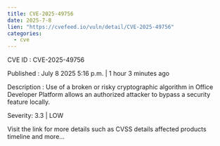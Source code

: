 ```yaml
--- 
title: CVE-2025-49756
date: 2025-7-8
lien: "https://cvefeed.io/vuln/detail/CVE-2025-49756"
categories:
  - cve
---
```


CVE ID : CVE-2025-49756

Published :  July 8
2025
5:16 p.m. | 1 hour
3 minutes ago

Description : Use of a broken or risky cryptographic algorithm in Office Developer Platform allows an authorized attacker to bypass a security feature locally.

Severity: 3.3 | LOW

Visit the link for more details
such as CVSS details
affected products
timeline
and more...
